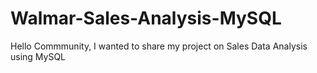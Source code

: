 # Walmar-Sales-Analysis-MySQL
Hello Commmunity,
I wanted to share my project on Sales Data Analysis using MySQL
